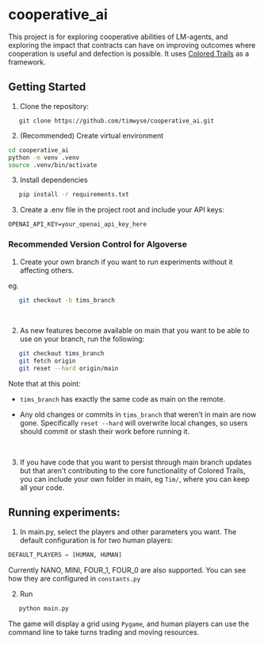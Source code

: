 # cooperative_ai

This project is for exploring cooperative abilities of LM-agents, and exploring the impact that contracts can have on improving outcomes where cooperation is useful and defection is possible. It uses [Colored Trails](https://coloredtrails.atlassian.net/wiki/spaces/coloredtrailshome/overview) as a framework.

## Getting Started

1. Clone the repository:
```
   git clone https://github.com/timwyse/cooperative_ai.git
   ```
2. (Recommended) Create virtual environment
```bash
cd cooperative_ai
python -m venv .venv
source .venv/bin/activate
```
3. Install dependencies

```bash
   pip install -r requirements.txt
```

3. Create a .env file in the project root and include your API keys:
```
OPENAI_API_KEY=your_openai_api_key_here
```
### Recommended Version Control for Algoverse

1. Create your own branch if you want to run experiments without it affecting others.

eg. 
```bash
   git checkout -b tims_branch
```

<br>

2. As new features become available on main that you want to be able to use on your branch, run the following:
```bash
   git checkout tims_branch
   git fetch origin
   git reset --hard origin/main
```
Note that at this point:

 - ```tims_branch``` has exactly the same code as main on the remote.

 - Any old changes or commits in ```tims_branch``` that weren’t in main are now gone. Specifically ```reset --hard``` will overwrite local changes, so users should commit or stash their work before running it. 
 
 <br>

3. If you have code that you want to persist through main branch updates but that aren't contributing to the core functionality of Colored Trails, you can include your own folder in main, eg ```Tim/```, where you can keep all your code. 

## Running experiments:
1. In main.py, select the players and other parameters you want. The default configuration is for two human players: 
```python
DEFAULT_PLAYERS = [HUMAN, HUMAN]
```
Currently NANO, MINI, FOUR_1, FOUR_0 are also supported. You can see how they are configured in ```constants.py```

2. Run
```bash
   python main.py
   ```

The game will display a grid using ```Pygame```, and human players can use the command line to take turns trading and moving resources.
